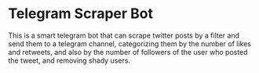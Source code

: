 # Telegram Scraper Bot

This is a smart telegram bot that can scrape twitter posts by a filter and send them to a telegram channel, categorizing them by the number of likes and retweets, and also by the number of followers of the user who posted the tweet, and removing shady users.
